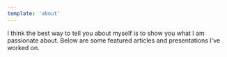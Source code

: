 ```yaml
---
template: 'about'
---
```


I think the best way to tell you about myself is to show you what I am passionate about. Below are some featured articles and presentations I've worked on.